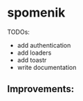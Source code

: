 # spomenik

TODOs:
- add authentication
- add loaders
- add toastr
- write documentation

Improvements:
- 
